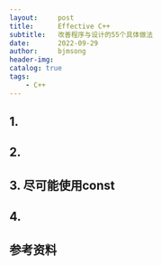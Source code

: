 ```yaml
---
layout:     post
title:      Effective C++
subtitle:   改善程序与设计的55个具体做法
date:       2022-09-29
author:     bjmsong
header-img: 
catalog: true
tags:
    - C++
---
```

## 1. 

## 2. 

## 3. 尽可能使用const

## 4. 

## 参考资料


